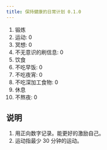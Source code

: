 ```yaml
---
title: 保持健康的日常计划 0.1.0
---
```


1. 锻炼
  1. 运动: 0
  2. 冥想: 0
  3. 不无意识的刷信息: 0
2. 饮食
  1. 不吃早饭: 0
  2. 不吃夜宵: 0
  3. 不吃深加工食物: 0
3. 休息
  1. 不熬夜: 0

## 说明
1. 用正向数字记录。能更好的激励自己。
2. 运动指最少 30 分钟的运动。
